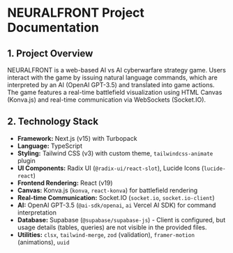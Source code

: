 # NEURALFRONT Project Documentation

## 1. Project Overview

NEURALFRONT is a web-based AI vs AI cyberwarfare strategy game. Users interact with the game by issuing natural language commands, which are interpreted by an AI (OpenAI GPT-3.5) and translated into game actions. The game features a real-time battlefield visualization using HTML Canvas (Konva.js) and real-time communication via WebSockets (Socket.IO).

## 2. Technology Stack

*   **Framework:** Next.js (v15) with Turbopack
*   **Language:** TypeScript
*   **Styling:** Tailwind CSS (v3) with custom theme, `tailwindcss-animate` plugin
*   **UI Components:** Radix UI (`@radix-ui/react-slot`), Lucide Icons (`lucide-react`)
*   **Frontend Rendering:** React (v19)
*   **Canvas:** Konva.js (`konva`, `react-konva`) for battlefield rendering
*   **Real-time Communication:** Socket.IO (`socket.io`, `socket.io-client`)
*   **AI:** OpenAI GPT-3.5 (`@ai-sdk/openai`, `ai` Vercel AI SDK) for command interpretation
*   **Database:** Supabase (`@supabase/supabase-js`) - Client is configured, but usage details (tables, queries) are not visible in the provided files.
*   **Utilities:** `clsx`, `tailwind-merge`, `zod` (validation), `framer-motion` (animations), `uuid` 